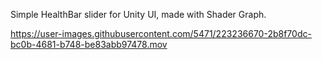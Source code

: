 Simple HealthBar slider for Unity UI, made with Shader Graph.


https://user-images.githubusercontent.com/5471/223236670-2b8f70dc-bc0b-4681-b748-be83abb97478.mov

